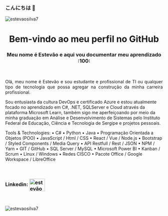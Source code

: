 
### こんにちは 👋
<p align="left"> <img src="https://komarev.com/ghpvc/?username=estevaosilva7&label=Profile%20views&color=0e75b6&style=flat" alt="estevaosilva7" /> </p>

<h1 align="center">Bem-vindo ao meu perfil no GitHub
  </h1>
<h3 align="center">Meu nome é Estevão e aqui vou documentar meu aprendizado :100: </h3>
<br>


<div>
<p align="justify">
Olá, meu nome é Estevão e sou estudante e profissional de TI ou qualquer tipo de tecnologia que possa agregar na construção da minha carreira profissional.

Sou entusiasta da cultura DevOps e certificado Azure e estou atualmente focado no aprendizado em C#, .NET, SQLServer e Cloud através da plataforma Microsoft Learn, também sigo me aperfeiçoando por meio da minha graduação em Análise e Desenvolvimento de Sistemas pelo Instituto Federal de Educação, Ciência e Tecnologia de Sergipe e projetos pessoais.


Tools & Technologies: 
• C#
• Python
• Java
• Programação Orientada a Objetos (POO)
• JavaScript / Html / CSS
• React / Vue / Node.js
• Bootstrap / Styled Components / Media Query
• API Restfull / Rest / JSON
• NPM / Yarn
• GIT / GitHub
• SQL Server / MySQL 
• Microsoft Power BI
• Kanban / Scrum
• Linux / Windows
• Redes CISCO
• Pacote Office / Google Workspace / LibreOffice


</p>
</div>

<br> 



<h3 align="left">Linkedin:
<a href="https://linkedin.com/in/estevãosilva7" target="blank"><img align="center" src="https://raw.githubusercontent.com/rahuldkjain/github-profile-readme-generator/master/src/images/icons/Social/linked-in-alt.svg" alt="estevãosilva7" height="40" width="50" /></a>
</h3>

</p> 

<br>

<p><img align="center" src="https://github-readme-stats.vercel.app/api/top-langs?username=estevaosilva7&show_icons=true&locale=en&layout=compact" alt="estevaosilva7" /></p>
